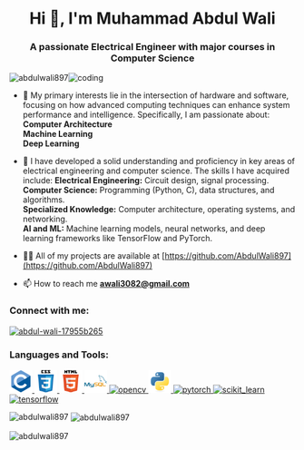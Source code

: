 <h1 align="center">Hi 👋, I'm Muhammad Abdul Wali</h1>
<h3 align="center">A passionate Electrical Engineer with major courses in Computer Science</h3>
<image align="right" alt="coding" width="400" src="https://i.pinimg.com/originals/81/17/8b/81178b47a8598f0c81c4799f2cdd4057.gif">
<p align="left"> <img src="https://komarev.com/ghpvc/?username=abdulwali897&label=Profile%20views&color=0e75b6&style=flat" alt="abdulwali897" /> </p>

- 🔭 My primary interests lie in the intersection of hardware and software, focusing on how advanced computing techniques can enhance system performance and intelligence. Specifically, I am passionate about:<br>
  **Computer Architecture**<br>
  **Machine Learning**<br>
  **Deep Learning**


- 🌱 I have developed a solid understanding and proficiency in key areas of electrical engineering and computer science. The skills I have acquired include:
 **Electrical Engineering:** Circuit design, signal processing.<br>
 **Computer Science:** Programming (Python, C), data structures, and algorithms.<br>
 **Specialized Knowledge:** Computer architecture, operating systems, and networking.<br>
 **AI and ML:** Machine learning models, neural networks, and deep learning frameworks like TensorFlow and PyTorch.

- 👨‍💻 All of my projects are available at [https://github.com/AbdulWali897](https://github.com/AbdulWali897)

- 📫 How to reach me **awali3082@gmail.com**

<h3 align="left">Connect with me:</h3>
<p align="left">
<a href="https://linkedin.com/in/abdul-wali-17955b265" target="blank"><img align="center" src="https://raw.githubusercontent.com/rahuldkjain/github-profile-readme-generator/master/src/images/icons/Social/linked-in-alt.svg" alt="abdul-wali-17955b265" height="30" width="40" /></a>
</p>

<h3 align="left">Languages and Tools:</h3>
<p align="left"> <a href="https://www.cprogramming.com/" target="_blank" rel="noreferrer"> <img src="https://raw.githubusercontent.com/devicons/devicon/master/icons/c/c-original.svg" alt="c" width="40" height="40"/> </a> <a href="https://www.w3schools.com/css/" target="_blank" rel="noreferrer"> <img src="https://raw.githubusercontent.com/devicons/devicon/master/icons/css3/css3-original-wordmark.svg" alt="css3" width="40" height="40"/> </a> <a href="https://www.w3.org/html/" target="_blank" rel="noreferrer"> <img src="https://raw.githubusercontent.com/devicons/devicon/master/icons/html5/html5-original-wordmark.svg" alt="html5" width="40" height="40"/> </a> <a href="https://www.mysql.com/" target="_blank" rel="noreferrer"> <img src="https://raw.githubusercontent.com/devicons/devicon/master/icons/mysql/mysql-original-wordmark.svg" alt="mysql" width="40" height="40"/> </a> <a href="https://opencv.org/" target="_blank" rel="noreferrer"> <img src="https://www.vectorlogo.zone/logos/opencv/opencv-icon.svg" alt="opencv" width="40" height="40"/> </a> <a href="https://www.python.org" target="_blank" rel="noreferrer"> <img src="https://raw.githubusercontent.com/devicons/devicon/master/icons/python/python-original.svg" alt="python" width="40" height="40"/> </a> <a href="https://pytorch.org/" target="_blank" rel="noreferrer"> <img src="https://www.vectorlogo.zone/logos/pytorch/pytorch-icon.svg" alt="pytorch" width="40" height="40"/> </a> <a href="https://scikit-learn.org/" target="_blank" rel="noreferrer"> <img src="https://upload.wikimedia.org/wikipedia/commons/0/05/Scikit_learn_logo_small.svg" alt="scikit_learn" width="40" height="40"/> </a> <a href="https://www.tensorflow.org" target="_blank" rel="noreferrer"> <img src="https://www.vectorlogo.zone/logos/tensorflow/tensorflow-icon.svg" alt="tensorflow" width="40" height="40"/> </a> </p>

<p><img align="left" src="https://github-readme-stats.vercel.app/api/top-langs?username=abdulwali897&show_icons=true&locale=en&layout=compact" alt="abdulwali897" /></p>

<p>&nbsp;<img align="center" src="https://github-readme-stats.vercel.app/api?username=abdulwali897&show_icons=true&locale=en" alt="abdulwali897" /></p>

<p><img align="center" src="https://github-readme-streak-stats.herokuapp.com/?user=abdulwali897&" alt="abdulwali897" /></p>
